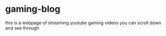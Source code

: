 # gaming-blog
this is a webpage of streaming youtube gaming videos  you can scroll down and see through
